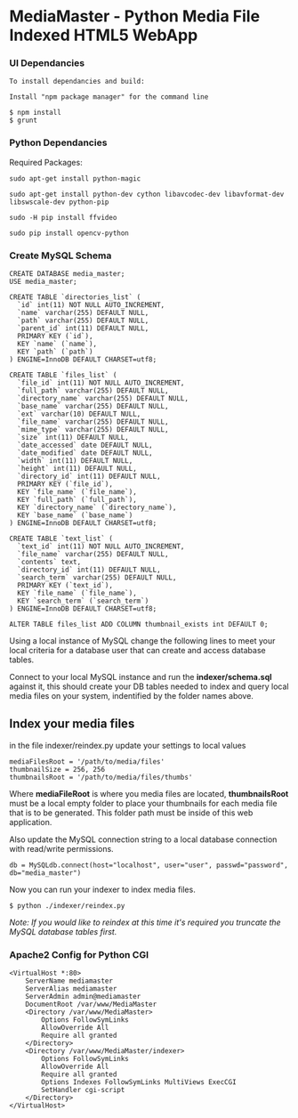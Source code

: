 # MediaMaster - Python Media File Indexed HTML5 WebApp

### UI Dependancies
	To install dependancies and build:

	Install "npm package manager" for the command line

	$ npm install
	$ grunt

### Python Dependancies

Required Packages:

	sudo apt-get install python-magic

	sudo apt-get install python-dev cython libavcodec-dev libavformat-dev libswscale-dev python-pip

	sudo -H pip install ffvideo
	
	sudo pip install opencv-python

### Create MySQL Schema

```
CREATE DATABASE media_master;
USE media_master;

CREATE TABLE `directories_list` (
  `id` int(11) NOT NULL AUTO_INCREMENT,
  `name` varchar(255) DEFAULT NULL,
  `path` varchar(255) DEFAULT NULL,
  `parent_id` int(11) DEFAULT NULL,
  PRIMARY KEY (`id`),
  KEY `name` (`name`),
  KEY `path` (`path`)
) ENGINE=InnoDB DEFAULT CHARSET=utf8;

CREATE TABLE `files_list` (
  `file_id` int(11) NOT NULL AUTO_INCREMENT,
  `full_path` varchar(255) DEFAULT NULL,
  `directory_name` varchar(255) DEFAULT NULL,
  `base_name` varchar(255) DEFAULT NULL,
  `ext` varchar(10) DEFAULT NULL,
  `file_name` varchar(255) DEFAULT NULL,
  `mime_type` varchar(255) DEFAULT NULL,
  `size` int(11) DEFAULT NULL,
  `date_accessed` date DEFAULT NULL,
  `date_modified` date DEFAULT NULL,
  `width` int(11) DEFAULT NULL,
  `height` int(11) DEFAULT NULL,
  `directory_id` int(11) DEFAULT NULL,
  PRIMARY KEY (`file_id`),
  KEY `file_name` (`file_name`),
  KEY `full_path` (`full_path`),
  KEY `directory_name` (`directory_name`),
  KEY `base_name` (`base_name`)
) ENGINE=InnoDB DEFAULT CHARSET=utf8;

CREATE TABLE `text_list` (
  `text_id` int(11) NOT NULL AUTO_INCREMENT,
  `file_name` varchar(255) DEFAULT NULL,
  `contents` text,
  `directory_id` int(11) DEFAULT NULL,
  `search_term` varchar(255) DEFAULT NULL,
  PRIMARY KEY (`text_id`),
  KEY `file_name` (`file_name`),
  KEY `search_term` (`search_term`)
) ENGINE=InnoDB DEFAULT CHARSET=utf8;

ALTER TABLE files_list ADD COLUMN thumbnail_exists int DEFAULT 0;
```

Using a local instance of MySQL change the following lines to meet your local criteria for a database user that can create and access database tables.

Connect to your local MySQL instance and run the **indexer/schema.sql** against it, this should create your DB tables needed to index and query local media files on your system, indentified by the folder names above.

## Index your media files

in the file indexer/reindex.py update your settings to local values

	mediaFilesRoot = '/path/to/media/files'
	thumbnailSize = 256, 256
	thumbnailsRoot = '/path/to/media/files/thumbs'

Where **mediaFileRoot** is where you media files are located, **thumbnailsRoot** must be a local empty folder to place your thumbnails for each media file that is to be generated.  This folder path must be inside of this web application.

Also update the MySQL connection string to a local database connection with read/write permissions.

	db = MySQLdb.connect(host="localhost", user="user", passwd="password", db="media_master")

Now you can run your indexer to index media files.

	$ python ./indexer/reindex.py

*Note: If you would like to reindex at this time it's required you truncate the MySQL database tables first.*

### Apache2 Config for Python CGI

	<VirtualHost *:80>
		ServerName mediamaster
		ServerAlias mediamaster
		ServerAdmin admin@mediamaster
		DocumentRoot /var/www/MediaMaster
		<Directory /var/www/MediaMaster>
			Options FollowSymLinks
			AllowOverride All
			Require all granted
		</Directory>
		<Directory /var/www/MediaMaster/indexer>
			Options FollowSymLinks
			AllowOverride All
			Require all granted
	    	Options Indexes FollowSymLinks MultiViews ExecCGI
	    	SetHandler cgi-script
		</Directory>
	</VirtualHost>
